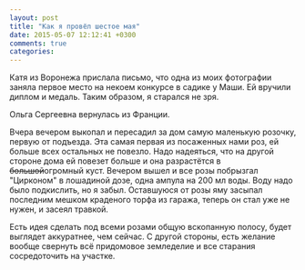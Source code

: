 ```yaml
---
layout: post
title: "Как я провёл шестое мая"
date: 2015-05-07 12:12:41 +0300
comments: true
categories: 
---
```

Катя из Воронежа прислала письмо, что одна из моих фотографии заняла первое место на некоем конкурсе в садике у Маши. Ей вручили диплом и медаль. Таким образом, я старался не зря.

Ольга Сергеевна вернулась из Франции.

Вчера вечером выкопал и пересадил за дом самую маленькую розочку, первую от подъезда. Эта самая первая из посаженных нами роз, ей больше всех остальных не повезло. Надо надеяться, что на другой стороне дома ей повезет больше и она разрастётся в ~~большой~~огромный куст. Вечером вышел и все розы побрызгал "Цирконом" в лошадиной дозе, одна ампула на 200 мл воды. Воду надо было подкислить, но я забыл. Оставшуюся от розы яму засыпал последним мешком краденого торфа из гаража, теперь он стал уже не нужен, и засеял травкой.

Есть идея сделать под всеми розами общую вскопанную полосу, будет выглядет аккуратнее, чем сейчас. С другой стороны, есть желание вообще свернуть всё придомовое земледелие и все старания сосредоточить на участке. 